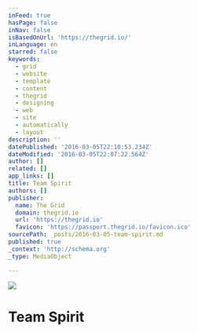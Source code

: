 ```yaml
---
inFeed: true
hasPage: false
inNav: false
isBasedOnUrl: 'https://thegrid.io/'
inLanguage: en
starred: false
keywords:
  - grid
  - website
  - template
  - content
  - thegrid
  - designing
  - web
  - site
  - automatically
  - layout
description: ''
datePublished: '2016-03-05T22:10:53.234Z'
dateModified: '2016-03-05T22:07:22.564Z'
author: []
related: []
app_links: []
title: Team Spirit
authors: []
publisher:
  name: The Grid
  domain: thegrid.io
  url: 'https://thegrid.io'
  favicon: 'https://passport.thegrid.io/favicon.ico'
sourcePath: _posts/2016-03-05-team-spirit.md
published: true
_context: 'http://schema.org'
_type: MediaObject

---
```

![](https://the-grid-user-content.s3-us-west-2.amazonaws.com/67c48102-46d4-410c-89f6-297769962d6d.jpg)

# Team Spirit
